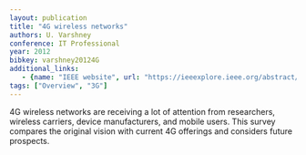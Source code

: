 ```yaml
---
layout: publication
title: "4G wireless networks"
authors: U. Varshney
conference: IT Professional
year: 2012
bibkey: varshney20124G
additional_links:
   - {name: "IEEE website", url: "https://ieeexplore.ieee.org/abstract/document/6235944/"}
tags: ["Overview", "3G"]
---
```

4G wireless networks are receiving a lot of attention from researchers, wireless carriers, device manufacturers, and mobile users. This survey compares the original vision with current 4G offerings and considers future prospects.
